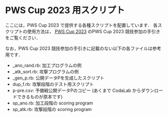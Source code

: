 # PWS Cup 2023 用スクリプト

ここには，PWS Cup 2023 で提供する各種スクリプトを配置しています．
各スクリプトの使用方法は，
[PWS Cup 2023](https://www.iwsec.org/pws/2023/cup23.html)
のPWS Cup 2023 競技参加の手引き
をご覧ください．

なお，PWS Cup 2023 競技参加の手引きに記載のない以下の各ファイルは参考用です．
* _ano_rand.rb: 加工プログラムの例
* _atk_sort.rb: 攻撃プログラムの例
* _gen_p.rb: 公開データPを生成したスクリプト
* dup_f.rb: 攻撃段階のテスト用スクリプト
* p-pre.csv: 予備戦公開データPのコピー (あくまで CodaLab からダウンロードできるものが原本です)
* sp_ano.rb: 加工段階の scoring program
* sp_atk.rb: 攻撃段階の scoring program
